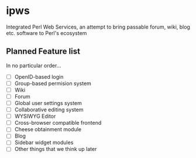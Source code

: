 ipws
====

Integrated Perl Web Services, an attempt to bring passable forum, wiki, blog etc. software to Perl's ecosystem

Planned Feature list
--------------------

In no particular order...

- [ ] OpenID-based login
- [ ] Group-based permision system
- [ ] Wiki
- [ ] Forum
- [ ] Global user settings system
- [ ] Collaborative editing system
- [ ] WYSIWYG Editor
- [ ] Cross-browser compatible frontend
- [ ] Cheese obtainment module
- [ ] Blog
- [ ] Sidebar widget modules
- [ ] Other things that we think up later
